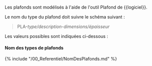 Les plafonds sont modélisés à l'aide de l'outil Plafond de {{logiciel}}.

Le nom du type du plafond doit suivre le schéma suivant :

> PLA-_type/description_-_dimensions/épaisseur_

Les valeurs possibles sont indiquées ci-dessous :

#### Nom des types de plafonds

{% include "/00_Referentiel/NomDesPlafonds.md" %}